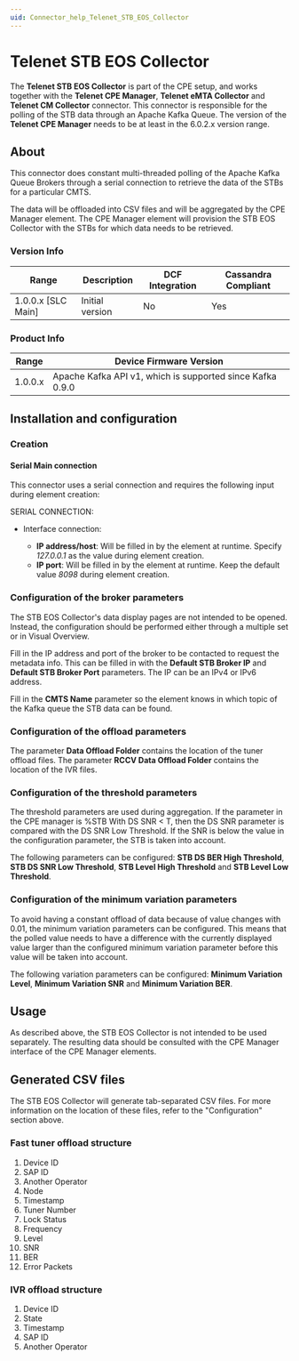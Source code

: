 ```yaml
---
uid: Connector_help_Telenet_STB_EOS_Collector
---
```


# Telenet STB EOS Collector

The **Telenet STB EOS Collector** is part of the CPE setup, and works together with the **Telenet CPE Manager**, **Telenet eMTA Collector** and **Telenet CM Collector** connector. This connector is responsible for the polling of the STB data through an Apache Kafka Queue. The version of the **Telenet CPE Manager** needs to be at least in the 6.0.2.x version range.

## About

This connector does constant multi-threaded polling of the Apache Kafka Queue Brokers through a serial connection to retrieve the data of the STBs for a particular CMTS.

The data will be offloaded into CSV files and will be aggregated by the CPE Manager element. The CPE Manager element will provision the STB EOS Collector with the STBs for which data needs to be retrieved.

### Version Info

| Range | Description | DCF Integration | Cassandra Compliant |
|----------------------|-----------------|---------------------|-------------------------|
| 1.0.0.x [SLC Main]   | Initial version | No                  | Yes                     |

### Product Info

| **Range** | **Device Firmware Version**                               |
|------------------|-----------------------------------------------------------|
| 1.0.0.x          | Apache Kafka API v1, which is supported since Kafka 0.9.0 |

## Installation and configuration

### Creation

#### Serial Main connection

This connector uses a serial connection and requires the following input during element creation:

SERIAL CONNECTION:

- Interface connection:

  - **IP address/host**: Will be filled in by the element at runtime. Specify *127.0.0.1* as the value during element creation.
  - **IP port**: Will be filled in by the element at runtime. Keep the default value *8098* during element creation.

### Configuration of the broker parameters

The STB EOS Collector's data display pages are not intended to be opened. Instead, the configuration should be performed either through a multiple set or in Visual Overview.

Fill in the IP address and port of the broker to be contacted to request the metadata info. This can be filled in with the **Default STB Broker IP** and **Default STB Broker Port** parameters. The IP can be an IPv4 or IPv6 address.

Fill in the **CMTS Name** parameter so the element knows in which topic of the Kafka queue the STB data can be found.

### Configuration of the offload parameters

The parameter **Data Offload Folder** contains the location of the tuner offload files. The parameter **RCCV Data Offload Folder** contains the location of the IVR files.

### Configuration of the threshold parameters

The threshold parameters are used during aggregation. If the parameter in the CPE manager is %STB With DS SNR \< T, then the DS SNR parameter is compared with the DS SNR Low Threshold. If the SNR is below the value in the configuration parameter, the STB is taken into account.

The following parameters can be configured: **STB DS BER High Threshold**, **STB DS SNR Low Threshold**, **STB Level High Threshold** and **STB Level Low Threshold**.

### Configuration of the minimum variation parameters

To avoid having a constant offload of data because of value changes with 0.01, the minimum variation parameters can be configured. This means that the polled value needs to have a difference with the currently displayed value larger than the configured minimum variation parameter before this value will be taken into account.

The following variation parameters can be configured: **Minimum Variation Level**, **Minimum Variation SNR** and **Minimum Variation BER**.

## Usage

As described above, the STB EOS Collector is not intended to be used separately. The resulting data should be consulted with the CPE Manager interface of the CPE Manager elements.

## Generated CSV files

The STB EOS Collector will generate tab-separated CSV files. For more information on the location of these files, refer to the "Configuration" section above.

### Fast tuner offload structure

1. Device ID
1. SAP ID
1. Another Operator
1. Node
1. Timestamp
1. Tuner Number
1. Lock Status
1. Frequency
1. Level
1. SNR
1. BER
1. Error Packets

### IVR offload structure

1. Device ID
1. State
1. Timestamp
1. SAP ID
1. Another Operator
